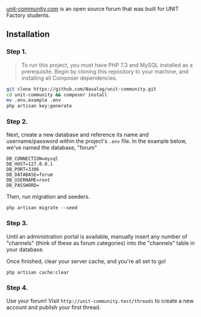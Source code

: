 [unit-community.com](https://unit-community.com "UNIT Community") is an open source forum that was built for UNIT Factory students.

## Installation

### Step 1.

> To run this project, you must have PHP 7.3 and MySQL installed as a prerequisite.
Begin by cloning this repository to your machine, and installing all Composer dependencies.

```bash
git clone https://github.com/Navalag/unit-community.git
cd unit-community && composer install
mv .env.example .env
php artisan key:generate
```

### Step 2.

Next, create a new database and reference its name and username/password within the project's `.env` file. In the example below, we've named the database, "forum"

```
DB_CONNECTION=mysql
DB_HOST=127.0.0.1
DB_PORT=3306
DB_DATABASE=forum
DB_USERNAME=root
DB_PASSWORD=
```

Then, run migration and seeders.

```
php artisan migrate --seed
```

### Step 3.

Until an administration portal is available, manually insert any number of "channels" (think of these as forum categories) into the "channels" table in your database.

Once finished, clear your server cache, and you're all set to go!

```
php artisan cache:clear
```

### Step 4.

Use your forum! Visit `http://unit-community.test/threads` to create a new account and publish your first thread.
